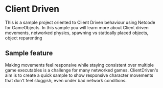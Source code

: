 # Client Driven

This is a sample project oriented to Client Driven behaviour using Netcode for GameObjects. In this sample you will learn more about Client driven movements, networked physics, spawning vs statically placed objects, object reparenting

## Sample feature

Making movements feel responsive while staying consistent over multiple game executables is a challenge for many networked games. ClientDriven's aim is to create a quick sample to show responsive character movements that don't feel sluggish, even under bad network conditions.
